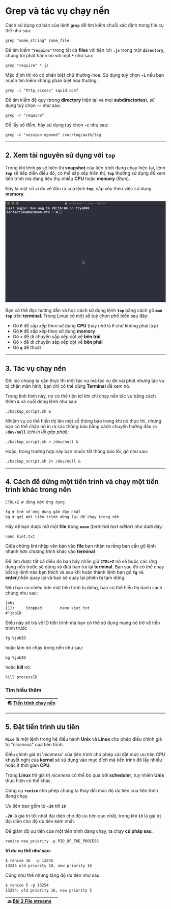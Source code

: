 # Grep và tác vụ chạy nền

Cách sử dụng cơ bản của lệnh **`grep`** để tìm kiếm chuỗi xác định trong file cụ thể như sau:

```shell
grep "some_string" some_file
```

Để tìm kiếm **`"require"`** trong tất cả **files** với tiện ích **`.js`** trong một **`directory`**, chúng tôi phát hành nó với một **`*`** như sau:

```shell
grep "require" *.js
```

Mặc định thì nó có phân biệt chữ thường-hoa. Sử dụng tuỳ chọn **`-i`** nếu bạn muốn tìm kiếm không phân biệt hoa thường:

```shell
grep -i "http_access" squid.conf
```

Để tìm kiếm đệ quy (trong **directory** hiện tại và mọi **subdirectories**), sử dụng tuỳ chọn **`-r`** như sau:

```shell
grep -r "require"
```

Để lấy số đếm, hãy sử dụng tuỳ chọn **`-c`** như sau:

```shell
grep -c "session opened" /var/log/auth/log
```

---

## 2. Xem tài nguyên sử dụng với **`top`**

Trong khi lệnh **`ps`** sẽ hiện thị **snapshot** của tiến trình đang chạy hiện tại, lệnh **`top`** sẽ tiếp diễn điều đó, có thể sắp xếp hiển thị. **`top`** thường sử dụng để xem tiến trình mà đang tiêu thụ nhiều **CPU** hoặc **memory** (*Ram*).

Đây là một số ví dụ về đầu ra của lệnh **`top`**, sắp xếp theo việc sử dụng **memory**.

![2020-08-16 20.19.45.gif](https://raw.githubusercontent.com/Zenfection/Image/master/2020/08/16-20-22-33-2020-08-16%2020.19.45.gif)

Bạn có thể đọc hướng dẫn và học cách sử dụng lệnh **`top`** bằng cách gõ **`man top`** trên **terminal**. Trong Linux có một số tuỳ chọn phổ biến sau đây:

- Gõ **`P`** để sắp xếp theo sử dụng **CPU** (hãy nhớ là **`P`** chứ không phải là **`p`**)
- Gõ **`M`** để sắp xếp theo sử dụng **memory**
- Gõ **`<`** để di chuyển sắp xếp cột về **bên trái**
- Gõ **`>`** để di chuyển sắp xếp cột về **bên phải**
- Gõ **`q`** để thoát

---

## 3. Tác vụ chạy nền

Đôi lúc chúng ta cần thực thi một tác vụ mà tác vụ đó vài phút nhưng tác vụ bị chặn màn hình, bạn chỉ có thể dùng **Terminal** để xem nó.

Trong tình hình này, nó có thể tiện lợi khi chỉ chạy nền tác vụ bằng cách thêm **`&`** và cuối dòng lệnh như sau:

```shell
./backup_script.sh &
```

Nhiệm vụ có thể hiển thị lên một số thông báo trong khi nó thực thi, nhưng bạn có thể chặn nó in ra các thông báo bằng cách chuyển hướng đầu ra **``/dev/null``** (*chỉ in lỗi gặp phải*): 

```shell
./backup_script.sh > /dev/null &
```

Hoặc, trong trường hợp này bạn muốn tắt thông báo lỗi, gõ như sau:

```shell
./backup_script.sh 2> /dev/null &
```

---

## 4. Cách để dừng một tiến trình và chạy một tiến trình khác trong nền

```shell
CTRL+Z # dừng một ứng dụng
```

```shell
fg # trở về ứng dụng gần đây nhất
bg # gửi một tiến trình dừng lại để chạy trong nền
```

Hãy để bạn được mở một **file** trong **`nano`** (*terminal text editor*) như dưới đây:

```shell
nano kiet.txt
```

Giữa chừng khi nhập văn bản vào **file** bạn nhận ra rằng bạn cần gõ lệnh nhanh hơn chương trình khác vào **terminal**

Để làm được tất cả điều đó bạn hãy nhấn giữ **`CTRL+Z`** nó sẽ buộc các ứng dụng nền trước sẽ dừng và đưa bạn trả lại **terminal**. Bạn sau đó có thể chạy bất kỳ lệnh nào bạn thích và sau khi hoàn thành lệnh bạn gõ **`fg`** và **enter**,nhấn quay lại và bạn sẽ quay lại phiên bị tạm dừng.

Nếu bạn có nhiều hơn một tiến trình bị dừng, bạn có thể hiển thị danh sách chúng như sau:

```shell
jobs
[1]+     Stopped        nano kiet.txt
#^jobID
```

Điều này sẽ trả về ID tiến trình mà bạn có thể sử dụng mang nó trở về tiến trình trước

```shell
fg %jobID
```

hoặc làm nó chạy trong nền như sau:

```shell
bg %jobID
```

hoặc **kill** nó:

```shell
kill processID
```

### Tìm hiểu thêm

| 🌏 [Tiến trình chạy nền](http://www.cyberciti.biz/faq/linux-command-line-run-in-background/) |
| -------------------------------------------------------------------------------------------- |

---

## 5. Đặt tiến trình ưu tiên

**`Nice`** là một lệnh trong hệ điều hành **Unix** và **Linux** cho phép điều chỉnh giá trị "*niceness*" của tiến trình.

Điều chỉnh giá trị '*niceness*' của tiến trình cho phép cài đặt mức ưu tiên CPU khuyết nghị  của **kernel** sẽ sử dụng vào mục đích mà tiến trình đó lấy nhiều hoặc ít thời gian **CPU**.

Trong **Linux** thì giá trị *niceness* có thể bỏ qua bởi **scheduler**, tuy nhiên **Unix** thực hiện có thể khác.

Công cụ **`renice`** cho phép chúng ta thay đổi múc độ ưu tiên của tiến trình đang chạy.

Ưu tiên bao gồm từ **`-20`** tới **`19`**

**`-20`** là giá trị tốt nhất đại diện cho độ ưu tiên cao nhất, trong khi **`19`** là giá trị đại diện cho độ ưu tiên kém nhất.

Để giảm độ ưu tiện của một tiến trình đang chạy, ta chạy **cú pháp sau**:

```shell
renice new_priority -p PID_OF_THE_PROCESS
```

**Ví dụ cụ thể như sau:**

```shell
$ renice 16  -p 13245
13245 old priority 10, new priority 16
```

Cũng như thế nhưng tăng độ ưu tiên như sau:

```shell
$ renice 5 -p 13254
13254: old priority 16, new priority 5
```

| 🔙 [Bài 2.File streams](https://github.com/Zenfection/Linux-for-babies/blob/master/Jobs%20%26%20Processes%2C%20Data%20Manipulation/2.File%20Streams.md) |     |
| ------------------------------------------------------------------------------------------------------------------------------------------------------- | --- |
